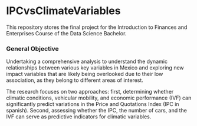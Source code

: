 # IPCvsClimateVariables
This repository stores the final project for the Introduction to Finances and Enterprises Course of the Data Science Bachelor.

### General Objective

Undertaking a comprehensive analysis to understand the dynamic relationships between various key variables in Mexico and exploring new impact variables that are likely being overlooked due to their low association, as they belong to different areas of interest.

The research focuses on two approaches: first, determining whether climatic conditions, vehicular mobility, and economic performance (IVF) can significantly predict variations in the Price and Quotations Index (IPC in spanish). Second, assessing whether the IPC, the number of cars, and the IVF can serve as predictive indicators for climatic variables.

